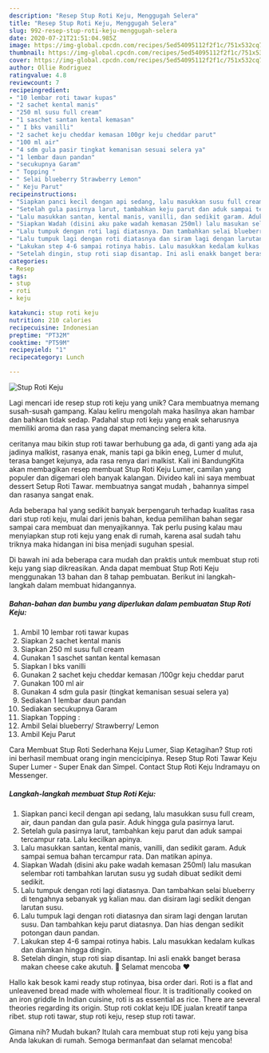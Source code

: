 ```yaml
---
description: "Resep Stup Roti Keju, Menggugah Selera"
title: "Resep Stup Roti Keju, Menggugah Selera"
slug: 992-resep-stup-roti-keju-menggugah-selera
date: 2020-07-21T21:51:04.985Z
image: https://img-global.cpcdn.com/recipes/5ed54095112f2f1c/751x532cq70/stup-roti-keju-foto-resep-utama.jpg
thumbnail: https://img-global.cpcdn.com/recipes/5ed54095112f2f1c/751x532cq70/stup-roti-keju-foto-resep-utama.jpg
cover: https://img-global.cpcdn.com/recipes/5ed54095112f2f1c/751x532cq70/stup-roti-keju-foto-resep-utama.jpg
author: Ollie Rodriguez
ratingvalue: 4.8
reviewcount: 7
recipeingredient:
- "10 lembar roti tawar kupas"
- "2 sachet kental manis"
- "250 ml susu full cream"
- "1 saschet santan kental kemasan"
- " I bks vanilli"
- "2 sachet keju cheddar kemasan 100gr keju cheddar parut"
- "100 ml air"
- "4 sdm gula pasir tingkat kemanisan sesuai selera ya"
- "1 lembar daun pandan"
- "secukupnya Garam"
- " Topping "
- " Selai blueberry Strawberry Lemon"
- " Keju Parut"
recipeinstructions:
- "Siapkan panci kecil dengan api sedang, lalu masukkan susu full cream, air, daun pandan dan gula pasir. Aduk hingga gula pasirnya larut."
- "Setelah gula pasirnya larut, tambahkan keju parut dan aduk sampai tercampur rata. Lalu kecilkan apinya."
- "Lalu masukkan santan, kental manis, vanilli, dan sedikit garam. Aduk sampai semua bahan tercampur rata. Dan matikan apinya."
- "Siapkan Wadah (disini aku pake wadah kemasan 250ml) lalu masukan selembar roti tambahkan larutan susu yg sudah dibuat sedikit demi sedikit."
- "Lalu tumpuk dengan roti lagi diatasnya. Dan tambahkan selai blueberry di tengahnya sebanyak yg kalian mau. dan disiram lagi sedikit dengan larutan susu."
- "Lalu tumpuk lagi dengan roti diatasnya dan siram lagi dengan larutan susu. Dan tambahkan keju parut diatasnya. Dan hias dengan sedikit potongan daun pandan."
- "Lakukan step 4-6 sampai rotinya habis. Lalu masukkan kedalam kulkas dan diamkan hingga dingin."
- "Setelah dingin, stup roti siap disantap. Ini asli enakk banget berasa makan cheese cake akutuh. 🤭 Selamat mencoba ❤"
categories:
- Resep
tags:
- stup
- roti
- keju

katakunci: stup roti keju 
nutrition: 210 calories
recipecuisine: Indonesian
preptime: "PT32M"
cooktime: "PT59M"
recipeyield: "1"
recipecategory: Lunch

---
```



![Stup Roti Keju](https://img-global.cpcdn.com/recipes/5ed54095112f2f1c/751x532cq70/stup-roti-keju-foto-resep-utama.jpg)

Lagi mencari ide resep stup roti keju yang unik? Cara membuatnya memang susah-susah gampang. Kalau keliru mengolah maka hasilnya akan hambar dan bahkan tidak sedap. Padahal stup roti keju yang enak seharusnya memiliki aroma dan rasa yang dapat memancing selera kita.

ceritanya mau bikin stup roti tawar berhubung ga ada, di ganti yang ada aja jadinya malkist, rasanya enak, manis tapi ga bikin eneg, Lumer d mulut, terasa banget kejunya, ada rasa renya dari malkist. Kali ini BandungKita akan membagikan resep membuat Stup Roti Keju Lumer, camilan yang populer dan digemari oleh banyak kalangan. Divideo kali ini saya membuat dessert Setup Roti Tawar. membuatnya sangat mudah , bahannya simpel dan rasanya sangat enak.

Ada beberapa hal yang sedikit banyak berpengaruh terhadap kualitas rasa dari stup roti keju, mulai dari jenis bahan, kedua pemilihan bahan segar sampai cara membuat dan menyajikannya. Tak perlu pusing kalau mau menyiapkan stup roti keju yang enak di rumah, karena asal sudah tahu triknya maka hidangan ini bisa menjadi suguhan spesial.


Di bawah ini ada beberapa cara mudah dan praktis untuk membuat stup roti keju yang siap dikreasikan. Anda dapat membuat Stup Roti Keju menggunakan 13 bahan dan 8 tahap pembuatan. Berikut ini langkah-langkah dalam membuat hidangannya.

<!--inarticleads1-->

##### Bahan-bahan dan bumbu yang diperlukan dalam pembuatan Stup Roti Keju:

1. Ambil 10 lembar roti tawar kupas
1. Siapkan 2 sachet kental manis
1. Siapkan 250 ml susu full cream
1. Gunakan 1 saschet santan kental kemasan
1. Siapkan  I bks vanilli
1. Gunakan 2 sachet keju cheddar kemasan /100gr keju cheddar parut
1. Gunakan 100 ml air
1. Gunakan 4 sdm gula pasir (tingkat kemanisan sesuai selera ya)
1. Sediakan 1 lembar daun pandan
1. Sediakan secukupnya Garam
1. Siapkan  Topping :
1. Ambil  Selai blueberry/ Strawberry/ Lemon
1. Ambil  Keju Parut


Cara Membuat Stup Roti Sederhana Keju Lumer, Siap Ketagihan? Stup roti ini berhasil membuat orang ingin mencicipinya. Resep Stup Roti Tawar Keju Super Lumer - Super Enak dan Simpel. Contact Stup Roti Keju Indramayu on Messenger. 

<!--inarticleads2-->

##### Langkah-langkah membuat Stup Roti Keju:

1. Siapkan panci kecil dengan api sedang, lalu masukkan susu full cream, air, daun pandan dan gula pasir. Aduk hingga gula pasirnya larut.
1. Setelah gula pasirnya larut, tambahkan keju parut dan aduk sampai tercampur rata. Lalu kecilkan apinya.
1. Lalu masukkan santan, kental manis, vanilli, dan sedikit garam. Aduk sampai semua bahan tercampur rata. Dan matikan apinya.
1. Siapkan Wadah (disini aku pake wadah kemasan 250ml) lalu masukan selembar roti tambahkan larutan susu yg sudah dibuat sedikit demi sedikit.
1. Lalu tumpuk dengan roti lagi diatasnya. Dan tambahkan selai blueberry di tengahnya sebanyak yg kalian mau. dan disiram lagi sedikit dengan larutan susu.
1. Lalu tumpuk lagi dengan roti diatasnya dan siram lagi dengan larutan susu. Dan tambahkan keju parut diatasnya. Dan hias dengan sedikit potongan daun pandan.
1. Lakukan step 4-6 sampai rotinya habis. Lalu masukkan kedalam kulkas dan diamkan hingga dingin.
1. Setelah dingin, stup roti siap disantap. Ini asli enakk banget berasa makan cheese cake akutuh. 🤭 Selamat mencoba ❤


Hallo kak besok kami ready stup rotinyaa, bisa order dari. Roti is a flat and unleavened bread made with wholemeal flour. It is traditionally cooked on an iron griddle In Indian cuisine, roti is as essential as rice. There are several theories regarding its origin. Stup roti coklat keju IDE jualan kreatif tanpa ribet. stup roti tawar, stup roti keju, resep stup roti tawar. 

Gimana nih? Mudah bukan? Itulah cara membuat stup roti keju yang bisa Anda lakukan di rumah. Semoga bermanfaat dan selamat mencoba!
